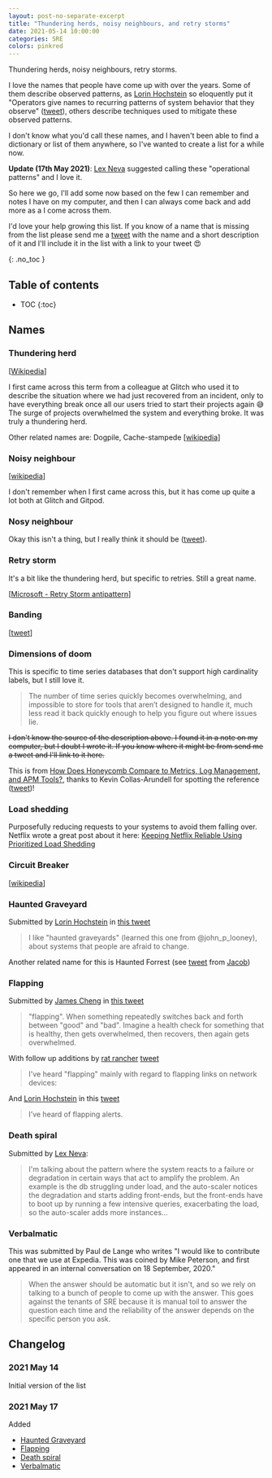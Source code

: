 ```yaml
---
layout: post-no-separate-excerpt
title: "Thundering herds, noisy neighbours, and retry storms"
date: 2021-05-14 10:00:00
categories: SRE
colors: pinkred
---
```


Thundering herds, noisy neighbours, retry storms.

I love the names that people have come up with over the years. Some of them describe observed patterns, as [Lorin Hochstein](https://surfingcomplexity.blog/) so eloquently put it "Operators give names to recurring patterns of system behavior that they observe" ([tweet](https://twitter.com/norootcause/status/1392721477447733249)), others describe techniques used to mitigate these observed patterns.

I don't know what you'd call these names, and I haven't been able to find a dictionary or list of them anywhere, so I've wanted to create a list for a while now. 

**Update (17th May 2021)**: [Lex Neva](https://sreweekly.com/bio/) suggested calling these "operational patterns" and I love it.

So here we go, I'll add some now based on the few I can remember and notes I have on my computer, and then I can always come back and add more as a I come across them.

I'd love your help growing this list. If you know of a name that is missing from the list please send me a [tweet](https://twitter.com/Mads_Hartmann) with the name and a short description of it and I'll include it in the list with a link to your tweet 😍

{: .no_toc }
## Table of contents
* TOC
{:toc}

## Names

### Thundering herd

[[Wikipedia](https://en.wikipedia.org/wiki/Thundering_herd_problem)]

I first came across this term from a colleague at Glitch who used it to describe the situation where we had just recovered from an incident, only to have everything break once all our users tried to start their projects again 😅 The surge of projects overwhelmed the system and everything broke. It was truly a thundering herd.

Other related names are: Dogpile, Cache-stampede [[wikipedia](https://en.wikipedia.org/wiki/Cache_stampede)]

### Noisy neighbour

[[wikipedia](https://en.wikipedia.org/wiki/Cloud_computing_issues)]

I don't remember when I first came across this, but it has come up quite a lot both at Glitch and Gitpod.

### Nosy neighbour

Okay this isn't a thing, but I really think it should be ([tweet](https://twitter.com/Mads_Hartmann/status/1393257951830462468)).

### Retry storm

It's a bit like the thundering herd, but specific to retries. Still a great name.

[[Microsoft - Retry Storm antipattern](https://docs.microsoft.com/en-us/azure/architecture/antipatterns/retry-storm/)]

### Banding

[[tweet](https://twitter.com/norootcause/status/1393037129870053380)]

### Dimensions of doom

This is specific to time series databases that don't support high cardinality labels, but I still love it.

> The number of time series quickly becomes overwhelming, and impossible to store for tools that aren’t designed to handle it, much less read it back quickly enough to help you figure out where issues lie.

~~I don't know the source of the description above. I found it in a note on my computer, but I doubt I wrote it. If you know where it might be from send me a tweet and I'll link to it here.~~

This is from [How Does Honeycomb Compare to Metrics, Log Management, and APM Tools?](https://www.honeycomb.io/blog/how-does-honeycomb-compare-to-metrics-log-management-and-apm-tools/), thanks to Kevin Collas-Arundell for spotting the reference ([tweet](https://twitter.com/kcollasarundell/status/1394105640293867520?s=20))!

### Load shedding

Purposefully reducing requests to your systems to avoid them falling over. Netflix wrote a great post about it here: [Keeping Netflix Reliable Using Prioritized Load Shedding](https://netflixtechblog.com/keeping-netflix-reliable-using-prioritized-load-shedding-6cc827b02f94)

### Circuit Breaker

[[wikipedia](https://en.wikipedia.org/wiki/Circuit_breaker_design_pattern)]

### Haunted Graveyard

Submitted by [Lorin Hochstein](https://twitter.com/norootcause) in [this tweet](https://twitter.com/norootcause/status/1394085634789154820?s=20)

> I like "haunted graveyards" (learned this one from @john_p_looney), about systems that people are afraid to change.

Another related name for this is Haunted Forrest (see [tweet](https://twitter.com/jhscott/status/1394089724701151234) from [Jacob](https://twitter.com/jhscott))

### Flapping

Submitted by [James Cheng](https://twitter.com/lorax_james) in [this tweet](https://twitter.com/lorax_james/status/1394090072836689921)

> "flapping". When something repeatedly switches back and forth between "good" and "bad". Imagine a health check for something that is healthy, then gets overwhelmed, then recovers, then again gets overwhelmed.

With follow up additions by [rat rancher](https://twitter.com/__eel__) [tweet](https://twitter.com/__eel__/status/1394111889571860485)

> I've heard "flapping" mainly with regard to flapping links on network devices:

And [Lorin Hochstein](https://twitter.com/norootcause) in this [tweet](https://twitter.com/norootcause/status/1394112070140841991)

> I’ve heard of flapping alerts.

### Death spiral

Submitted by [Lex Neva](https://sreweekly.com/bio/):

> I'm talking about the pattern where the system reacts to a failure or degradation in certain ways that act to amplify the problem.  An example is the db struggling under load, and the auto-scaler notices the degradation and starts adding front-ends, but the front-ends have to boot up by running a few intensive queries, exacerbating the load, so the auto-scaler adds more instances...

### Verbalmatic

This was submitted by Paul de Lange who writes "I would like to contribute one that we use at Expedia. This was coined by Mike Peterson, and first appeared in an internal conversation on 18 September, 2020."

> When the answer should be automatic but it isn't, and so we rely on talking to a bunch of people to come up with the answer. This goes against the tenants of SRE because it is manual toil to answer the question each time and the reliability of the answer depends on the specific person you ask.

## Changelog

### 2021 May 14

Initial version of the list

### 2021 May 17

Added 

- [Haunted Graveyard](#haunted-graveyard)
- [Flapping](#flapping)
- [Death spiral](#death-spiral)
- [Verbalmatic](#verbalmatic)
